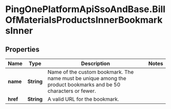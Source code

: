 # PingOnePlatformApiSsoAndBase.BillOfMaterialsProductsInnerBookmarksInner

## Properties

Name | Type | Description | Notes
------------ | ------------- | ------------- | -------------
**name** | **String** | Name of the custom bookmark. The name must be unique among the product bookmarks and be 50 characters or fewer. | 
**href** | **String** | A valid URL for the bookmark. | 



